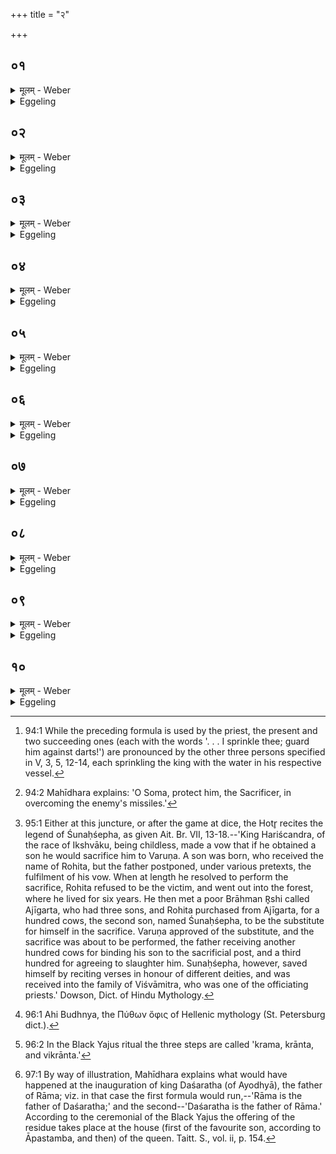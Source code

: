 +++
title = "२"

+++






##  ०१
<details><summary>मूलम् - Weber</summary>

तं वै प्रा᳘ञ्चं ति᳘ष्ठन्तमभि᳘षिञ्चति॥  
पुर᳘स्ताद्ब्राह्मॗणो ऽभि᳘षिञ्चत्यध्वर्यु᳘र्वा यो᳘ वास्य पुरो᳘हितो भ᳘वति पश्चादि᳘तरे॥
</details>

<details><summary>Eggeling</summary>

1. He (the king) is anointed (sprinkled) whilst standing with his face turned towards the east. A Brāhman--either the Adhvaryu, or he who is his (the king's) court chaplain--sprinkles him in front, from behind;--
</details>


##  ०२
<details><summary>मूलम् - Weber</summary>

सो᳘मस्य त्वा द्युम्नेनाभि᳘षिञ्चामी᳘ति॥  
वीॗर्येणैत᳘दाहाग्नेर्भ्रा᳘जसे᳘ति वीॗर्येणैॗवैत᳘दाह सू᳘र्यस्य व᳘र्चसे᳘ति वीॗर्येणैॗवैत᳘दाहे᳘न्द्रस्येन्द्रियेणे᳘ति वीॗर्येणैॗवैत᳘दाह क्षत्रा᳘णां क्षत्र᳘पतिरेधी᳘ति रा᳘ज्ञामधिराज᳘ एधी᳘त्येॗवैत᳘दाहा᳘ति दिद्यू᳘न्पाहीती᳘षवो वै᳘ दिद्य᳘व इषुबध᳘मेॗवैनमेतद᳘तिनयति तस्मादाहा᳘ति दिद्यू᳘न्पाही᳘ति॥
</details>

<details><summary>Eggeling</summary>

2. With (Vāj. S. X, 17), 'With Soma's glory I sprinkle thee,'--'with vigour' he thereby says; 'With Agni's glow . . . [^egg_187],'--'with vigour' he thereby says;--'With Sūrya's splendour . . .,'--'with vigour' he thereby says;--'With Indra's energy. . .,'--'with vigour' he thereby says;--'Be thou the chieftain of chiefs!'--'be thou the supreme king of kings' he thereby says;--'Guard (him) [^egg_188] against darts!'--darts meaning arrows, it is past murder by arrows that he thus guides him: therefore he says, 'guard him against darts!'

[^egg_187]: 94:1 While the preceding formula is used by the priest, the present and two succeeding ones (each with the words '. . . I sprinkle thee; guard him against darts!') are pronounced by the other three persons specified in V, 3, 5, 12-14, each sprinkling the king with the water in his respective vessel.

[^egg_188]: 94:2 Mahīdhara explains: 'O Soma, protect him, the Sacrificer, in overcoming the enemy's missiles.'
</details>


##  ०३
<details><summary>मूलम् - Weber</summary>

इमं᳘ देवाः॥  
असपत्न᳘ᳫं᳘ सुवध्वमि᳘तीमं᳘ देवा अभ्रातृव्य᳘ᳫं᳘ सुवध्वमि᳘त्येॗवैत᳘दाह महते᳘ क्षत्रा᳘य महते ज्यै᳘ष्ठ्याये᳘ति ना᳘त्र तिरो᳘हितमिवास्ति महते जा᳘नराज्याये᳘ति महते ज᳘नानाम् राज्याये᳘त्येॗवैत᳘दाहेन्द्रस्येन्द्रियाये᳘ति वीॗर्याये᳘त्येॗवैत᳘दाह यदाहे᳘न्द्रस्येन्द्रियाये᳘तीम᳘ममु᳘ष्य पुत्र᳘ममु᳘ष्यै पुत्रमि᳘ति तद्य᳘देॗवास्य ज᳘न्म त᳘त एॗवैत᳘दाहास्यै᳘ विश इ᳘ति य᳘स्यै विशो रा᳘जा भ᳘वत्येष᳘ वो ऽमी रा᳘जा सो᳘मो ऽस्मा᳘कम् ब्राह्मन्\आ᳘नां राजे᳘ति त᳘दस्मा इदᳫं स᳘र्वमाद्य᳘ करोति ब्राह्मण᳘मेवापो᳘द्धरति त᳘स्माद्ब्राह्मॗणो ऽनाद्यः सो᳘मराजा हि भ᳘वति॥
</details>

<details><summary>Eggeling</summary>

3. [Vāj. S. X, 18] 'Quicken him, O gods, to

be unrivalled!'--he thereby says, 'Quicken him, O gods, so as to be without an enemy;'--'For great chiefdom, for great lordship!'--in this there is nothing obscure;--'For man-rule!'--'for the ruling of men' he thereby says;--'For Indra's lordly sway!'--'for power' he means to say, when he says, 'for Indra's lordly sway!'--'Him, the son of such and such (a man), the son of such and such (a woman),'--whatever be his parentage regarding that he says this;--'of such and such a people'--that is to say, of the people whose king he is;--'This man, O ye (people), is your king, Soma is the king of us Brahmans!'--he thereby causes everything here to be food for him (the king); the Brāhman alone he excepts: therefore the Brāhman is not to be fed upon, for he has Soma for his king [^egg_189].

[^egg_189]: 95:1 Either at this juncture, or after the game at dice, the Hotr̥ recites the legend of Śunaḥśepha, as given Ait. Br. VII, 13-18.--'King Hariścandra, of the race of Ikshvāku, being childless, made a vow that if he obtained a son he would sacrifice him to Varuṇa. A son was born, who received the name of Rohita, but the father postponed, under various pretexts, the fulfilment of his vow. When at length he resolved to perform the sacrifice, Rohita refused to be the victim, and went out into the forest, where he lived for six years. He then met a poor Brāhman R̥shi called Ajīgarta, who had three sons, and Rohita purchased from Ajīgarta, for a hundred cows, the second son, named Śunaḥśepha, to be the substitute for himself in the sacrifice. Varuṇa approved of the substitute, and the sacrifice was about to be performed, the father receiving another hundred cows for binding his son to the sacrificial post, and a third hundred for agreeing to slaughter him. Sunaḥśepha, however, saved himself by reciting verses in honour of different deities, and was received into the family of Viśvāmitra, who was one of the officiating priests.' Dowson, Dict. of Hindu Mythology.
</details>


##  ०४
<details><summary>मूलम् - Weber</summary>

अ᳘थैत᳘मभिषेक᳘म्॥  
कृष्णविषाण᳘यानुवि᳘मृष्टे वीर्यं᳘ वा᳘ एत᳘दपां र᳘सः स᳘म्भृतो भवति ये᳘नैनमेत᳘दभिषिञ्च᳘तीद᳘म् मे वीर्य᳘ᳫं᳘ स᳘र्वमात्मा᳘नमु᳘पस्पृशादि᳘ति त᳘स्माद्वा᳘ अनुवि᳘मृष्टे॥
</details>

<details><summary>Eggeling</summary>

4. He (the king) then rubs the sprinkled water

over himself with the horn of a black antelope; for that collected essence of the waters wherewith he now anoints him means vigour: 'May this vigour of mine spread through my whole self,' thus he thinks, and therefore he rubs it all over himself.
</details>


##  ०५
<details><summary>मूलम् - Weber</summary>

सो ऽनुवि᳘मृष्टे॥  
प्र प᳘र्वतस्य वृषभ᳘स्य पृष्ठादि᳘ति य᳘थायम् प᳘र्वतो ऽतिष्ठा᳘वा य᳘थर्षभः᳘ पशू᳘नतिष्ठा᳘वैवं वा᳘ एष᳘ इदᳫं स᳘र्वम᳘तितिष्ठत्यर्वा᳘गेॗवास्मादिदᳫं स᳘र्वम् भवति यो᳘ राजसू᳘येन य᳘जते त᳘स्मादाह प्र प᳘र्वतस्य वृषभस्य पृष्ठान्ना᳘वश्चरन्ति स्वसि᳘च इयानाः᳘ ता आ᳘ववृत्रन्नधरागु᳘दक्ता अ᳘हिम् बुध्न्य᳘मनु री᳘यमाणा इति॥
</details>

<details><summary>Eggeling</summary>

5. He rubs it over himself, with (Vāj. S. X, 19), Forth from the back of the mountain, of the bull,'--even as the mountain stands out here, even as the bull stands out beyond the cattle, so does he who performs the Rājasūya stand out beyond everything here, and everything here is below him: therefore he says, 'Forth from the back of the mountain, of the bull,'--'The ships keep moving, the self-pouring; they, the upwards bent, have turned back downwards, flowing after the dragon of the deep [^egg_190].'

[^egg_190]: 96:1 Ahi Budhnya, the Πύθων ὄφις of Hellenic mythology (St. Petersburg dict.).
</details>


##  ०६
<details><summary>मूलम् - Weber</summary>

अ᳘थैनमन्त᳘रेव᳘ शार्दूलचर्म᳘णि विष्णुक्रमा᳘न्क्रमयति॥  
विष्णोर्विक्र᳘मणमसि वि᳘ष्णोर्वि᳘क्रान्तमसि वि᳘ष्णोः क्रान्त᳘मसी᳘तीमे वै᳘ लोका वि᳘ष्णोर्विक्र᳘मणं वि᳘ष्णोर्वि᳘क्रान्तं वि᳘ष्णोः क्रान्तं त᳘दिमा᳘नेव᳘ लोका᳘न्त्समारु᳘ह्य स᳘र्वमेॗवेद᳘मुप᳘र्युपरि भवत्यर्वा᳘गेॗवास्मादिदᳫं स᳘र्वम् भवति॥
</details>

<details><summary>Eggeling</summary>

6. He then makes him step the (three) Vishṇu-steps within (the extent of) the tiger's skin, with, 'Vishṇu's outstepping thou art! Vishṇu's outstep thou art! Vishṇu's step thou art!' Now Vishṇu's outstepping (vikramaṇa), Vishṇu's outstep (vikrānta), and Vishṇu's step (krānta) [^egg_191] are these (three) worlds: thus having ascended these worlds, he is high above everything here, and everything here is below him.

[^egg_191]: 96:2 In the Black Yajus ritual the three steps are called 'krama, krānta, and vikrānta.'
</details>


##  ०७
<details><summary>मूलम् - Weber</summary>

अ᳘थ ब्राह्मण᳘स्य पा᳘त्रे॥  
संस्रवा᳘न्त्सम᳘वनयति त᳘द्ब्राह्मणं रा᳘जानम᳘नु यशः करोति त᳘स्माद्ब्राह्मणो रा᳘जानम᳘नु य᳘शः॥
</details>

<details><summary>Eggeling</summary>

7. He then pours the remainders (of the water) together into the Brāhman's vessel: he thereby makes the Brāhman an object of respect after the king, whence the Brāhman is an object of respect after the king.
</details>


##  ०८
<details><summary>मूलम् - Weber</summary>

तॗद्यो ऽस्य पुत्रः᳘ प्रिय᳘तमो भ᳘वति॥  
त᳘स्मा एतत्पा᳘त्रम् प्र᳘यछतीद᳘म् मे ऽयं᳘ वीर्य᳘म् पुॗत्रो ऽनुसं᳘तनवदि᳘ति॥
</details>

<details><summary>Eggeling</summary>

8. And to him who is his (the king's) dearest son, he hands that vessel, thinking, 'May this son of mine perpetuate this vigour of mine!'
</details>


##  ०९
<details><summary>मूलम् - Weber</summary>

अ᳘थ प्रतिपरे᳘त्य गा᳘र्हपत्यमन्वा᳘रब्धे जुहोति॥  
प्र᳘जापते न त्व᳘देता᳘न्यन्यो वि᳘श्वा रूपा᳘णि प᳘रि ता᳘ बभूव य᳘त्कामास्ते जुहुमस्त᳘न्नो अस्त्वय᳘ममु᳘ष्य पिते᳘ति तद्यः᳘ पुत्रस्त᳘म् पित᳘रं करो᳘ति यः᳘ पिता त᳘म् पुत्रं त᳘देनयोर्वीॗर्ये व्य᳘तिषजत्यसा᳘वस्य᳘ पिते᳘ति तद्यः᳘ पिता त᳘म् पित᳘रं करो᳘ति यः᳘ पुत्रस्त᳘म् पुत्रं त᳘देनयोर्वीॗर्ये व्य᳘तिषज्य पु᳘नरेव᳘ यथायथं᳘ करोति वय᳘ᳫं᳘ स्याम प᳘तयो रयीणाᳫं स्वाहे᳘त्याशी᳘रेॗवैॗषैत᳘स्य क᳘र्मण आशि᳘षमेॗवैतदा᳘शास्ते॥
</details>

<details><summary>Eggeling</summary>

9. He then returns to the Gārhapatya fire, (his son) holding on to him behind, and offers, with (Vāj. S. X, 20), 'O Prajāpati, than thee none other hath encompassed all these forms: for whatsoever object we sacrifice, let that accrue unto us!--This one is the father of N.N.!'--him who is the son, he makes the father, and him who is the father, he makes the son [^egg_192]: he thereby links together the vigour of both of them.--'N.N. is the father of this one!' him who is the father, he makes the father, and him who is the son, he makes the son: after linking together the vigour of these two, he puts it again in the proper way,--'May we be the lords of riches, hail!'--this is the blessing of that ceremony a blessing he thereby invokes.

[^egg_192]: 97:1 By way of illustration, Mahīdhara explains what would have happened at the inauguration of king Daśaratha (of Ayodhyā), the father of Rāma; viz. in that case the first formula would run,--'Rāma is the father of Daśaratha;' and the second--'Daśaratha is the father of Rāma.' According to the ceremonial of the Black Yajus the offering of the residue takes place at the house (first of the favourite son, according to Āpastamba, and then) of the queen. Taitt. S., vol. ii, p. 154.
</details>


##  १०
<details><summary>मूलम् - Weber</summary>

अ᳘थ य एष᳘ संस्रवो᳘ ऽतिरिक्तो भ᳘वति त᳘माग्नीध्री᳘ये जुहोत्य᳘तिरिक्तो वा᳘ एष᳘ संस्रवो᳘ भवत्य᳘तिरिक्त आग्नीध्री᳘यो गा᳘र्हपत्ये हवीं᳘षि श्रप᳘यन्त्याहवनीये जुह्वत्य᳘थैषो᳘ ऽतिरिक्तंतद᳘तिरिक्त एॗवैतद᳘तिरिक्तं दधात्युत्तरार्धे᳘ जुहोत्येषॗ ह्येत᳘स्य देव᳘स्य दिक्त᳘स्मादुत्तरार्धे᳘ जुहोति स᳘ जुहोति रु᳘द्र य᳘त्ते क्रि᳘वि प᳘रं ना᳘म त᳘स्मिन्हुत᳘मस्यमेष्ट᳘मसि स्वाहे᳘ति॥
</details>
<details><summary>Eggeling</summary>

10. And any residue that is left over, he offers in the Āgnīdhrīya; for redundant is that residue, and redundant also is the Āgnīdhrīya,--in the Gārhapatya they cook the oblations, and in the Āhavanīya they offer, but that one is redundant: thus he puts the redundant to the redundant. He offers it on the north part (of the hearth), for that is the region of that god (Rudra): hence he offers it on the north

part. He offers with, 'O Rudra, whatever potent [^sbe4120.htmegg_193], highest name is thine, therein thou art an offering, thou art a home-offering, hail!'
</details>

